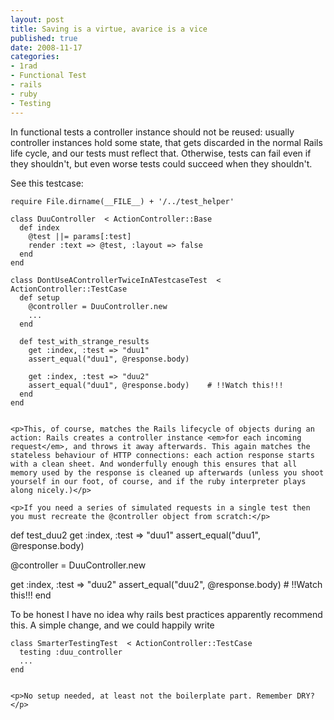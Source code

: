 ```yaml
---
layout: post
title: Saving is a virtue, avarice is a vice
published: true
date: 2008-11-17
categories:
- 1rad
- Functional Test
- rails
- ruby
- Testing
---
```

<p>In functional tests a controller instance should not be reused: usually controller instances hold some state, that gets discarded in the normal Rails life cycle, and our tests must reflect that. Otherwise, tests can fail even if they shouldn't, but even worse tests could succeed when they shouldn't.</p>

<p>See this testcase:</p>

```
require File.dirname(__FILE__) + '/../test_helper'

class DuuController  < ActionController::Base
  def index
    @test ||= params[:test]
    render :text => @test, :layout => false 
  end
end

class DontUseAControllerTwiceInATestcaseTest  < ActionController::TestCase
  def setup
    @controller = DuuController.new
    ...
  end

  def test_with_strange_results
    get :index, :test => "duu1"
    assert_equal("duu1", @response.body)

    get :index, :test => "duu2"
    assert_equal("duu1", @response.body)    # !!Watch this!!!
  end
end


<p>This, of course, matches the Rails lifecycle of objects during an action: Rails creates a controller instance <em>for each incoming request</em>, and throws it away afterwards. This again matches the stateless behaviour of HTTP connections: each action response starts with a clean sheet. And wonderfully enough this ensures that all memory used by the response is cleaned up afterwards (unless you shoot yourself in our foot, of course, and if the ruby interpreter plays along nicely.)</p>

<p>If you need a series of simulated requests in a single test then you must recreate the @controller object from scratch:</p>

```
def test_duu2
  get :index, :test => "duu1"
  assert_equal("duu1", @response.body)

  @controller = DuuController.new

  get :index, :test => "duu2"
  assert_equal("duu2", @response.body)    # !!Watch this!!!
end


<p>To be honest I have no idea why rails best practices apparently recommend this. A simple change, and we could happily write</p>

```
class SmarterTestingTest  < ActionController::TestCase
  testing :duu_controller
  ...
end


<p>No setup needed, at least not the boilerplate part. Remember DRY?</p>
